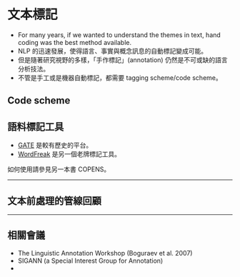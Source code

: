 # 文本標記


- For many years, if we wanted to understand the themes in text, hand coding was the best method available.
- NLP 的迅速發展，使得語言、事實與概念訊息的自動標記變成可能。
- 但是隨著研究視野的多樣，「手作標記」(annotation) 仍然是不可或缺的語言分析技法。
- 不管是手工或是機器自動標記，都需要 tagging scheme/code scheme。



## Code scheme 



## 語料標記工具
- [GATE](https://gate.ac.uk) 是較有歷史的平台。
- [WordFreak](http://wordfreak.sourceforge.net/) 是另一個老牌標記工具。

如何使用請參見另一本書 COPENS。


---
## 文本前處理的管線回顧





---
## 相關會議
- The Linguistic Annotation Workshop (Boguraev et al. 2007)
- SIGANN (a Special Interest Group for Annotation)
- 